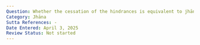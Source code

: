 ```yaml
---
Question: Whether the cessation of the hindrances is equivalent to jhāna?
Category: Jhāna
Sutta References: -
Date Entered: April 3, 2025
Review Status: Not started
---
```

